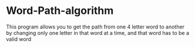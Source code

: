 # Word-Path-algorithm
This program allows you to get the path from one 4 letter word to another by changing only one letter in that word at a time, and that word has to be a valid word
